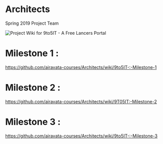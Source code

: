 # Architects

Spring 2019 Project Team


![Project Wiki for 9to5IT - A Free Lancers Portal](https://github.com/airavata-courses/Architects/blob/master/9to5IT.png)

# Milestone 1 :

https://github.com/airavata-courses/Architects/wiki/9to5IT-:-Milestone-1

# Milestone 2 :

https://github.com/airavata-courses/Architects/wiki/9T05IT:-Milestone-2
 

# Milestone 3 :

https://github.com/airavata-courses/Architects/wiki/9to5IT-:-Milestone-3
